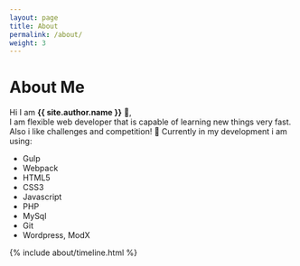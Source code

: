 ```yaml
---
layout: page
title: About
permalink: /about/
weight: 3
---
```


# **About Me**

Hi I am **{{ site.author.name }}** :wave:,<br>
I am flexible web developer that is capable of learning new things very fast. Also i like challenges and competition! :bear:
Currently in my development i am using:
- Gulp
- Webpack
- HTML5
- CSS3
- Javascript
- PHP
- MySql
- Git
- Wordpress, ModX

<div class="row">
{% include about/timeline.html %}
</div>